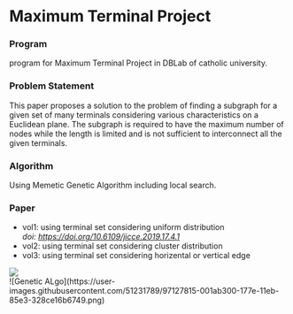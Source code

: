 # Maximum Terminal Project

### Program
program for Maximum Terminal Project in DBLab of catholic university.

### Problem Statement
This paper proposes a solution to the problem of finding a subgraph for a given set of many terminals considering various characteristics on a Euclidean plane.
The subgraph is required to have the maximum number of nodes while the length is limited and is not sufficient to interconnect all the given terminals.

### Algorithm
Using Memetic Genetic Algorithm including local search.

### Paper
* vol1: using terminal set considering uniform distribution  
*doi: https://doi.org/10.6109/jicce.2019.17.4.1*
* vol2: using terminal set considering cluster distribution
* vol3: using terminal set considering horizental or vertical edge  

<div>
  <img src="https://user-images.githubusercontent.com/51231789/97127815-001ab300-177e-11eb-85e3-328ce16b6749.png" />
</div>
![Genetic ALgo](https://user-images.githubusercontent.com/51231789/97127815-001ab300-177e-11eb-85e3-328ce16b6749.png)

